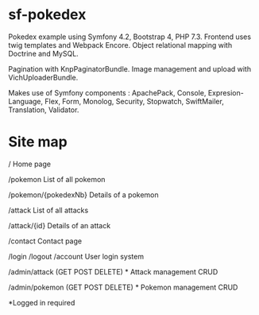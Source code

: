 # sf-pokedex

Pokedex example using Symfony 4.2, Bootstrap 4, PHP 7.3.
Frontend uses twig templates and Webpack Encore.
Object relational mapping with Doctrine and MySQL.

Pagination with KnpPaginatorBundle.
Image management and upload with VichUploaderBundle.

Makes use of Symfony components : ApachePack, Console, Expresion-Language, Flex, Form, Monolog, Security, Stopwatch, SwiftMailer, Translation, Validator.


# Site map

/
Home page

/pokemon
List of all pokemon

/pokemon/{pokedexNb}
Details of a pokemon

/attack
List of all attacks

/attack/{id}
Details of an attack

/contact
Contact page

/login /logout /account
User login system

/admin/attack (GET POST DELETE) *
Attack management CRUD

/admin/pokemon (GET POST DELETE) *
Pokemon management CRUD

*Logged in required


